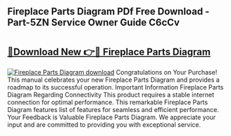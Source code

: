 ## Fireplace Parts Diagram PDf Free Download - Part-5ZN Service Owner Guide C6cCv

# <h2><a href="http://dfi6k4y.blite.top/?on=Fireplace+Parts+Diagram">🔗Download New 👉🔴 Fireplace Parts Diagram</a></h2>

[![Fireplace Parts Diagram download](https://i.imgur.com/lujVjoI.png)](http://dfi6k4y.blite.top/?on=Fireplace+Parts+Diagram)
Congratulations on Your Purchase! This manual celebrates your new Fireplace Parts Diagram and provides a roadmap to its successful operation. Important Information Fireplace Parts Diagram Regarding Connectivity This product requires a stable internet connection for optimal performance. This remarkable Fireplace Parts Diagram features list of features for seamless and efficient performance. Your Feedback is Valuable Fireplace Parts Diagram. We appreciate your input and are committed to providing you with exceptional service.
